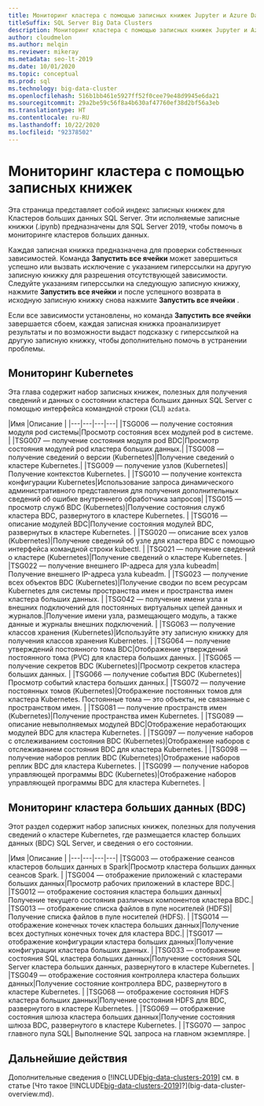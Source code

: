 ```yaml
---
title: Мониторинг кластера с помощью записных книжек Jupyter и Azure Data Studio
titleSuffix: SQL Server Big Data Clusters
description: Мониторинг кластера с помощью записных книжек Jupyter и Azure Data Studio в кластере больших данных SQL Server 2019.
author: cloudmelon
ms.author: melqin
ms.reviewer: mikeray
ms.metadata: seo-lt-2019
ms.date: 10/01/2020
ms.topic: conceptual
ms.prod: sql
ms.technology: big-data-cluster
ms.openlocfilehash: 516b1bb461e5927ff52f0cee79e48d9945e6da21
ms.sourcegitcommit: 29a2be59c56f8a4b630af47760ef38d2bf56a3eb
ms.translationtype: HT
ms.contentlocale: ru-RU
ms.lasthandoff: 10/22/2020
ms.locfileid: "92378502"
---
```

# <a name="monitoring-cluster-with-notebooks"></a>Мониторинг кластера с помощью записных книжек

Эта страница представляет собой индекс записных книжек для Кластеров больших данных SQL Server. Эти исполняемые записные книжки (.ipynb) предназначены для SQL Server 2019, чтобы помочь в мониторинге кластеров больших данных.

Каждая записная книжка предназначена для проверки собственных зависимостей. Команда **Запустить все ячейки** может завершиться успешно или вызвать исключение с указанием гиперссылки на другую записную книжку для разрешения отсутствующей зависимости. Следуйте указаниям гиперссылки на следующую записную книжку, нажмите **Запустить все ячейки** и после успешного возврата в исходную записную книжку снова нажмите **Запустить все ячейки** .

Если все зависимости установлены, но команда **Запустить все ячейки** завершается сбоем, каждая записная книжка проанализирует результаты и по возможности выдаст подсказку с гиперссылкой на другую записную книжку, чтобы дополнительно помочь в устранении проблемы.


## <a name="monitoring-kubernetes"></a>Мониторинг Kubernetes

Эта глава содержит набор записных книжек, полезных для получения сведений и данных о состоянии кластера больших данных SQL Server с помощью интерфейса командной строки (CLI) `azdata`.

|Имя |Описание |
|---|---|---|---|
|TSG006 — получение состояния модуля pod системы|Просмотр состояния всех модулей pod в системе. |
|TSG007 — получение состояния модуля pod BDC|Просмотр состояния модулей pod кластера больших данных.|
|TSG008 — получение сведений о версии (Kubernetes)|Получение сведений о кластере Kubernetes.|
|TSG009 — получение узлов (Kubernetes)|Получение контекстов Kubernetes. |
|TSG010 — получение контекста конфигурации Kubernetes|Использование запроса динамического административного представления для получения дополнительных сведений об ошибке внутреннего обработчика запросов|
|TSG015 — просмотр служб BDC (Kubernetes)|Получение состояния служб кластера BDC, развернутого в кластере Kubernetes. |
|TSG016 — описание модулей BDC|Получение состояния модулей BDC, развернутых в кластере Kubernetes. |
|TSG020 — описание всех узлов (Kubernetes)|Получение сведений об узле для кластера BDC с помощью интерфейса командной строки kubectl. |
|TSG021 — получение сведений о кластере (Kubernetes)|Получение сведений о кластере Kubernetes. |
|TSG022 — получение внешнего IP-адреса для узла kubeadm|Получение внешнего IP-адреса узла kubeadm. |
|TSG023 — получение всех объектов BDC (Kubernetes)|Получение сводки по всем ресурсам Kubernetes для системы пространства имен и пространства имен кластера больших данных. |
|TSG042 — получение имени узла и внешних подключений для постоянных виртуальных цепей данных и журналов.|Получение имени узла, размещающего модуль, а также данные и журналы внешних подключений. |
|TSG063 — получение классов хранения (Kubernetes)|Используйте эту записную книжку для получения классов хранения Kubernetes. |
|TSG064 — получение утверждений постоянного тома BDC|Отображение утверждений постоянного тома (PVC) для кластера больших данных. |
|TSG065 — получение секретов BDC (Kubernetes)|Просмотр секретов кластера больших данных. |
|TSG066 — получение события BDC (Kubernetes)|Просмотр событий кластера больших данных.|
|TSG072 — получение постоянных томов (Kubernetes)|Отображение постоянных томов для кластера Kubernetes. Постоянные тома — это объекты, не связанные с пространством имен. |
|TSG081 — получение пространств имен (Kubernetes)|Получение пространства имен Kubernetes. |
|TSG089 — описание невыполняемых модулей BDC|Отображение неработающих модулей BDC для кластера Kubernetes. |
|TSG097 — получение наборов с отслеживанием состояния BDC (Kubernetes)|Отображение наборов с отслеживанием состояния BDC для кластера Kubernetes. |
|TSG098 — получение наборов реплик BDC (Kubernetes)|Отображение наборов реплик BDC для кластера Kubernetes. |
|TSG099 — получение наборов управляющей программы BDC (Kubernetes)|Отображение наборов управляющей программы BDC для кластера Kubernetes. |


## <a name="monitor-big-data-cluster-bdc"></a>Мониторинг кластера больших данных (BDC)

Этот раздел содержит набор записных книжек, полезных для получения сведений о кластере Kubernetes, где размещается кластер больших данных (BDC) SQL Server, и сведения о его состоянии.

|Имя |Описание |
|---|---|---|---|
|TSG003 — отображение сеансов кластеров больших данных в Spark|Просмотр кластера больших данных сеансов Spark. |
|TSG004 — отображение приложений с кластерами больших данных|Просмотр рабочих приложений в кластере BDC.|
|TSG012 — отображение состояния кластера больших данных|Получение текущего состояния различных компонентов кластера BDC.|
|TSG013 — отображение списка файлов в пуле носителей (HDFS)|Получение списка файлов в пуле носителей (HDFS). |
|TSG014 — отображение конечных точек кластера больших данных|Получение всех доступных конечных точек для кластера BDC.|
|TSG017 — отображение конфигурации кластера больших данных|Получение конфигурации кластера больших данных. |
|TSG033 — отображение состояния SQL кластера больших данных|Получение состояния SQL Server кластера больших данных, развернутого в кластере Kubernetes. |
|TSG049 — отображение состояния контроллера кластера больших данных|Получение состояние контроллера BDC, развернутого в кластере Kubernetes. |
|TSG068 — отображение состояния HDFS кластера больших данных|Получение состояния HDFS для BDC, развернутого в кластере Kubernetes. |
|TSG069 — отображение состояния шлюза кластера больших данных|Получение состояния шлюза BDC, развернутого в кластере Kubernetes. |
|TSG070 — запрос главного пула SQL| Выполнение SQL запроса на главном экземпляре. |

## <a name="next-steps"></a>Дальнейшие действия

Дополнительные сведения о [!INCLUDE[big-data-clusters-2019](../includes/ssbigdataclusters-ss-nover.md)] см. в статье [Что такое [!INCLUDE[big-data-clusters-2019](../includes/ssbigdataclusters-ver15.md)]?](big-data-cluster-overview.md).
